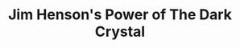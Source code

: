 ---
title: "Jim Henson's Power of The Dark Crystal"
issue: TP
issue_nr:
full_title:
subtitle:
story_arc:
crossover:
variant: TP
publisher: Boom! Studios
creators:
release_date: Jan 02, 2019
release_year: 2019
genre:
  - Fantasy
format: Trade Paperback
pages: 0
signed_by: ""
price: 16.99
---